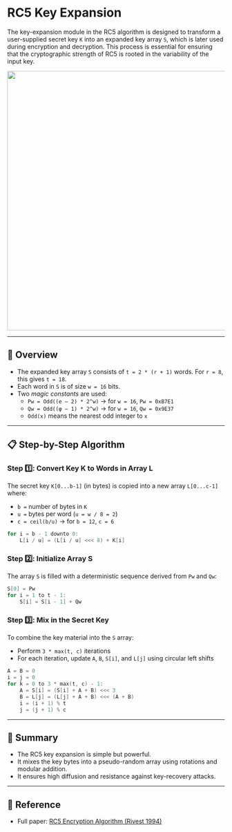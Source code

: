 # RC5 Key Expansion

The key-expansion module in the RC5 algorithm is designed to transform a user-supplied secret key `K` into an expanded key array `S`, which is later used during encryption and decryption. This process is essential for ensuring that the cryptographic strength of RC5 is rooted in the variability of the input key.

<p align="center">
  <img src="https://github.com/user-attachments/assets/686e1482-8ffe-4dde-bf48-3dd73a270c1a" width="600">
    <br/>
</p>

---

## 🔐 Overview

- The expanded key array `S` consists of `t = 2 * (r + 1)` words. For `r = 8`, this gives `t = 18`.
- Each word in `S` is of size `w = 16` bits.
- Two *magic constants* are used:
  - `Pw = Odd((e – 2) * 2^w)`  → for `w = 16`, `Pw = 0xB7E1`
  - `Qw = Odd((φ – 1) * 2^w)` → for `w = 16`, `Qw = 0x9E37`
  - `Odd(x)` means the nearest odd integer to `x`

---

## 📋 Step-by-Step Algorithm

### Step 1️⃣: Convert Key K to Words in Array L

The secret key `K[0...b-1]` (in bytes) is copied into a new array `L[0...c-1]` where:
- `b =` number of bytes in `K`
- `u =` bytes per word (`u = w / 8 = 2`)
- `c = ceil(b/u)` → for `b = 12`, `c = 6`

```c
for i = b - 1 downto 0:
    L[i / u] = (L[i / u] <<< 8) + K[i]
```

### Step 2️⃣: Initialize Array S

The array `S` is filled with a deterministic sequence derived from `Pw` and `Qw`:

```c
S[0] = Pw
for i = 1 to t - 1:
    S[i] = S[i - 1] + Qw
```

### Step 3️⃣: Mix in the Secret Key

To combine the key material into the `S` array:
- Perform `3 * max(t, c)` iterations
- For each iteration, update `A`, `B`, `S[i]`, and `L[j]` using circular left shifts

```c
A = B = 0
i = j = 0
for k = 0 to 3 * max(t, c) - 1:
    A = S[i] = (S[i] + A + B) <<< 3
    B = L[j] = (L[j] + A + B) <<< (A + B)
    i = (i + 1) % t
    j = (j + 1) % c
```

---

## 🧠 Summary
- The RC5 key expansion is simple but powerful.
- It mixes the key bytes into a pseudo-random array using rotations and modular addition.
- It ensures high diffusion and resistance against key-recovery attacks.

---

## 📖 Reference
- Full paper: [RC5 Encryption Algorithm (Rivest 1994)](http://people.csail.mit.edu/rivest/pubs/Riv94.pdf)

